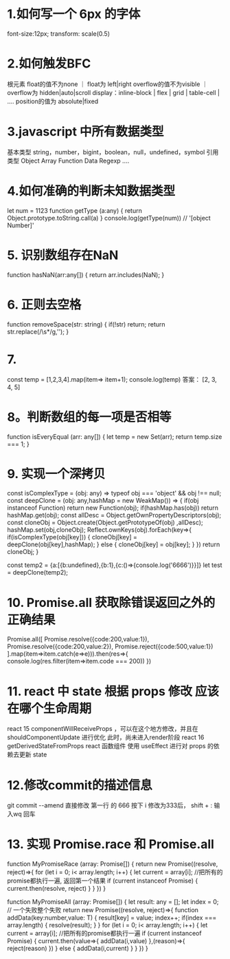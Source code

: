 
# 1.如何写一个 6px 的字体
font-size:12px;
transform: scale(0.5)

# 2.如何触发BFC 
 根元素
 float的值不为none ｜ float为 left|right
 overflow的值不为visible ｜ overflow为 hidden|auto|scroll
 display：inline-block | flex | grid | table-cell | ....
 position的值为 absolute|fixed

# 3.javascript 中所有数据类型
 基本类型
 string，number，bigint，boolean，null，undefined，symbol 
 引用类型
 Object Array  Function Data Regexp ....

# 4.如何准确的判断未知数据类型
let num = 1123
function getType (a:any) {
    return Object.prototype.toString.call(a)
}
console.log(getType(num)) // '[object Number]' 

# 5. 识别数组存在NaN
function hasNaN(arr:any[]) {
    return arr.includes(NaN);
}
# 6. 正则去空格
function removeSpace(str: string) {
    if(!str) return;
    return str.replace(/\s*/g,'');
}

# 7. 
const temp = [1,2,3,4].map(item=> item+1);
console.log(temp)
答案： [2, 3, 4, 5]

# 8。判断数组的每一项是否相等
function isEveryEqual (arr: any[]) {
    let temp = new Set(arr);
    return temp.size === 1;
}

# 9. 实现一个深拷贝
const isComplexType = (obj: any) => typeof obj === 'object' && obj !== null;
const deepClone = (obj: any,hashMap = new WeakMap()) => {
    if(obj instanceof Function) return new Function(obj);
    if(hashMap.has(obj)) return hashMap.get(obj);
    const allDesc = Object.getOwnPropertyDescriptors(obj);
    const cloneObj = Object.create(Object.getPrototypeOf(obj) ,allDesc);
    hashMap.set(obj,cloneObj);
    Reflect.ownKeys(obj).forEach(key=>{
        if(isComplexType(obj[key])) {
            cloneObj[key] = deepClone(obj[key],hashMap);
        } else {
            cloneObj[key] = obj[key];
        }
    })
    return cloneObj;
}

const temp2 = {a:[{b:undefined},{b:1},{c:()=>{console.log('6666')}}]}
let test = deepClone(temp2);

# 10. Promise.all 获取除错误返回之外的正确结果
Promise.all([
    Promise.resolve({code:200,value:1}),
    Promise.resolve({code:200,value:2}),
    Promise.reject({code:500,value:1})
].map(item=>item.catch(e=>e))).then(res=>{
    console.log(res.filter(item=>item.code === 200))
})

# 11. react 中 state 根据 props 修改 应该在哪个生命周期
 react 15 componentWillReceiveProps ，可以在这个地方修改，并且在 shouldComponentUpdate 进行优化
 此时，尚未进入render阶段
 react 16 getDerivedStateFromProps
 react 函数组件  使用 useEffect 进行对 props 的依赖去更新 state

# 12.修改commit的描述信息
 git commit --amend
 直接修改 第一行 的 666
 按下 i 修改为333后， shift + :  输入wq 回车

# 13. 实现 Promise.race 和 Promise.all

function MyPromiseRace (array: Promise<any>[]) {
    return new Promise((resolve, reject)=>{
      for (let i = 0; i< array.length; i++) {
        let current = array[i];
        //把所有的promise都执行一遍, 返回第一个结果
        if (current instanceof Promise) {
            current.then(resolve, reject)
        } 
      }
    })
}

function MyPromiseAll (array: Promise<any>[]) {
    let result: any = [];
    let index = 0;
    // 一个失败整个失败
    return new Promise((resolve, reject)=>{
      function addData<T>(key:number,value: T) {
        result[key] = value;
        index++;
        if(index === array.length) {
          resolve(result);
        }
      }
      for (let i = 0; i< array.length; i++) {
        let current = array[i];
        //把所有的promise都执行一遍
        if (current instanceof Promise) {
          current.then(value=>{
            addData<keyof typeof value>(i,value)
          },(reason)=>{
            reject(reason)
          })
        } else {
          addData(i,current)
        }
      }
    })
}